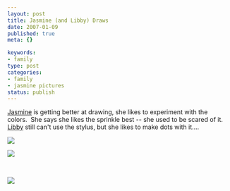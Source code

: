 ```yaml
--- 
layout: post
title: Jasmine (and Libby) Draws
date: 2007-01-09
published: true
meta: {}

keywords: 
- family
type: post
categories: 
- family
- jasmine pictures
status: publish
---
```



[Jasmine](http://www.andyeick.com/gallery.aspx?tag=jasmine) is getting better at drawing, she likes to experiment with the colors.  She says she likes the sprinkle best -- she used to be scared of it.  [Libby](http://www.andyeick.com/gallery.aspx?tag=libby) still can't use the stylus, but she likes to make dots with it....

 

[![](http://blog-family.andyeick.com/content/binary/WindowsLiveWriter/JasmineandLibbyDraws_917E/Jazz.png)](http://blog-family.andyeick.com/content/binary/WindowsLiveWriter/JasmineandLibbyDraws_917E/Jazz%5B1%5D.png) 

 

[![](http://blog-family.andyeick.com/content/binary/WindowsLiveWriter/JasmineandLibbyDraws_917E/Jazz2.png)](http://blog-family.andyeick.com/content/binary/WindowsLiveWriter/JasmineandLibbyDraws_917E/Jazz2%5B1%5D.png) 

 

 

 

[![](http://blog-family.andyeick.com/content/binary/WindowsLiveWriter/JasmineandLibbyDraws_917E/Jazz3.png)](http://blog-family.andyeick.com/content/binary/WindowsLiveWriter/JasmineandLibbyDraws_917E/Jazz3%5B1%5D.png)

